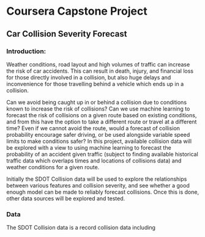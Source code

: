 # Coursera Capstone Project
## Car Collision Severity Forecast

### Introduction:

Weather conditions, road layout and high volumes of traffic can increase the risk of car accidents. This can result in death, injury, and financial loss for those directly involved in a collision, but also huge delays and inconvenience for those travelling behind a vehicle which ends up in a collision.

Can we avoid being caught up in or behind a collision due to conditions known to increase the risk of collisions? Can we use machine learning to forecast the risk of collisions on a given route based on existing conditions, and from this have the option to take a different route or travel at a different time? Even if we cannot avoid the route, would a forecast of collision probability encourage safer driving, or be used alongside variable speed limits to make conditions safer? In this project, available collision data will be explored with a view to using machine learning to forecast the probability of an accident given traffic (subject to finding available historical traffic data which overlaps times and locations of collisions data) and weather conditions for a given route.

Initially the SDOT Collision data will be used to explore the relationships between various features and collision severity, and see whether a good enough model can be made to reliably forecast collisions. Once this is done, other data sources will be explored and tested.

### Data
The SDOT Collision data is a record collision data including  
